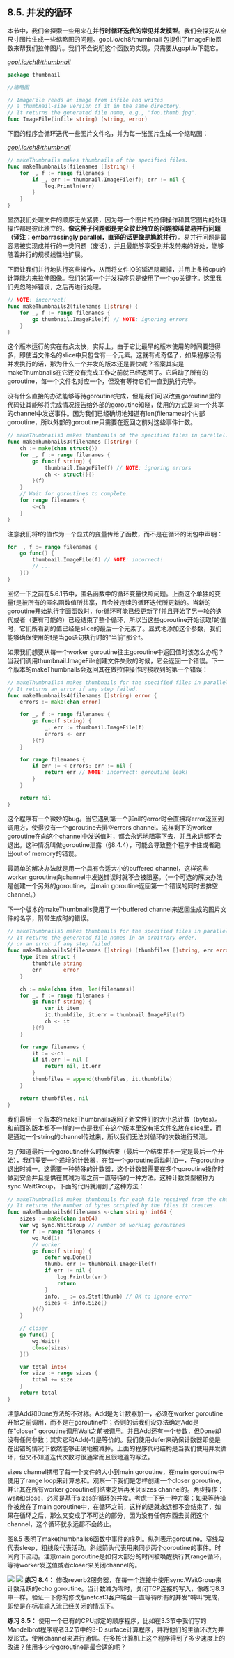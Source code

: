 ## 8.5. 并发的循环

本节中，我们会探索一些用来在**并行时循环迭代的常见并发模型**。我们会探究从全尺寸图片生成一些缩略图的问题。gopl.io/ch8/thumbnail 包提供了ImageFile函数来帮我们拉伸图片。我们不会说明这个函数的实现，只需要从gopl.io下载它。


<u><i>gopl.io/ch8/thumbnail</i></u>
```go
package thumbnail

//缩略图

// ImageFile reads an image from infile and writes
// a thumbnail-size version of it in the same directory.
// It returns the generated file name, e.g., "foo.thumb.jpg".
func ImageFile(infile string) (string, error)
```

下面的程序会循环迭代一些图片文件名，并为每一张图片生成一个缩略图：

<u><i>gopl.io/ch8/thumbnail</i></u>
```go
// makeThumbnails makes thumbnails of the specified files.
func makeThumbnails(filenames []string) {
	for _, f := range filenames {
		if _, err := thumbnail.ImageFile(f); err != nil {
			log.Println(err)
		}
	}
}
```

显然我们处理文件的顺序无关紧要，因为每一个图片的拉伸操作和其它图片的处理操作都是彼此独立的。**像这种子问题都是完全彼此独立的问题被叫做易并行问题（译注：embarrassingly parallel，直译的话更像是尴尬并行**）。易并行问题是最容易被实现成并行的一类问题（废话），并且最能够享受到并发带来的好处，能够随着并行的规模线性地扩展。

下面让我们并行地执行这些操作，从而将文件IO的延迟隐藏掉，并用上多核cpu的计算能力来拉伸图像。我们的第一个并发程序只是使用了一个go关键字。这里我们先忽略掉错误，之后再进行处理。

```go
// NOTE: incorrect!
func makeThumbnails2(filenames []string) {
	for _, f := range filenames {
		go thumbnail.ImageFile(f) // NOTE: ignoring errors
	}
}
```

这个版本运行的实在有点太快，实际上，由于它比最早的版本使用的时间要短得多，即使当文件名的slice中只包含有一个元素。这就有点奇怪了，如果程序没有并发执行的话，那为什么一个并发的版本还是要快呢？答案其实是makeThumbnails在它还没有完成工作之前就已经返回了。它启动了所有的goroutine，每一个文件名对应一个，但没有等待它们一直到执行完毕。

没有什么直接的办法能够等待goroutine完成，但是我们可以改变goroutine里的代码让其能够将完成情况报告给外部的goroutine知晓，使用的方式是向一个共享的channel中发送事件。因为我们已经确切地知道有len(filenames)个内部goroutine，所以外部的goroutine只需要在返回之前对这些事件计数。

```go
// makeThumbnails3 makes thumbnails of the specified files in parallel.
func makeThumbnails3(filenames []string) {
	ch := make(chan struct{})
	for _, f := range filenames {
		go func(f string) {
			thumbnail.ImageFile(f) // NOTE: ignoring errors
			ch <- struct{}{}
		}(f)
	}
	// Wait for goroutines to complete.
	for range filenames {
		<-ch
	}
}
```

注意我们将f的值作为一个显式的变量传给了函数，而不是在循环的闭包中声明：

```go
for _, f := range filenames {
	go func() {
		thumbnail.ImageFile(f) // NOTE: incorrect!
		// ...
	}()
}
```

回忆一下之前在5.6.1节中，匿名函数中的循环变量快照问题。上面这个单独的变量f是被所有的匿名函数值所共享，且会被连续的循环迭代所更新的。当新的goroutine开始执行字面函数时，for循环可能已经更新了f并且开始了另一轮的迭代或者（更有可能的）已经结束了整个循环，所以当这些goroutine开始读取f的值时，它们所看到的值已经是slice的最后一个元素了。显式地添加这个参数，我们能够确保使用的f是当go语句执行时的“当前”那个f。

如果我们想要从每一个worker goroutine往主goroutine中返回值时该怎么办呢？当我们调用thumbnail.ImageFile创建文件失败的时候，它会返回一个错误。下一个版本的makeThumbnails会返回其在做拉伸操作时接收到的第一个错误：

```go
// makeThumbnails4 makes thumbnails for the specified files in parallel.
// It returns an error if any step failed.
func makeThumbnails4(filenames []string) error {
	errors := make(chan error)

	for _, f := range filenames {
		go func(f string) {
			_, err := thumbnail.ImageFile(f)
			errors <- err
		}(f)
	}

	for range filenames {
		if err := <-errors; err != nil {
			return err // NOTE: incorrect: goroutine leak!
		}
	}

	return nil
}
```

这个程序有一个微妙的bug。当它遇到第一个非nil的error时会直接将error返回到调用方，使得没有一个goroutine去排空errors channel。这样剩下的worker goroutine在向这个channel中发送值时，都会永远地阻塞下去，并且永远都不会退出。这种情况叫做goroutine泄露（§8.4.4），可能会导致整个程序卡住或者跑出out of memory的错误。

最简单的解决办法就是用一个具有合适大小的buffered channel，这样这些worker goroutine向channel中发送错误时就不会被阻塞。（一个可选的解决办法是创建一个另外的goroutine，当main goroutine返回第一个错误的同时去排空channel。）

下一个版本的makeThumbnails使用了一个buffered channel来返回生成的图片文件的名字，附带生成时的错误。

```go
// makeThumbnails5 makes thumbnails for the specified files in parallel.
// It returns the generated file names in an arbitrary order,
// or an error if any step failed.
func makeThumbnails5(filenames []string) (thumbfiles []string, err error) {
	type item struct {
		thumbfile string
		err       error
	}

	ch := make(chan item, len(filenames))
	for _, f := range filenames {
		go func(f string) {
			var it item
			it.thumbfile, it.err = thumbnail.ImageFile(f)
			ch <- it
		}(f)
	}

	for range filenames {
		it := <-ch
		if it.err != nil {
			return nil, it.err
		}
		thumbfiles = append(thumbfiles, it.thumbfile)
	}

	return thumbfiles, nil
}
```

我们最后一个版本的makeThumbnails返回了新文件们的大小总计数（bytes）。和前面的版本都不一样的一点是我们在这个版本里没有把文件名放在slice里，而是通过一个string的channel传过来，所以我们无法对循环的次数进行预测。

为了知道最后一个goroutine什么时候结束（最后一个结束并不一定是最后一个开始），我们需要一个递增的计数器，在每一个goroutine启动时加一，在goroutine退出时减一。这需要一种特殊的计数器，这个计数器需要在多个goroutine操作时做到安全并且提供在其减为零之前一直等待的一种方法。这种计数类型被称为sync.WaitGroup，下面的代码就用到了这种方法：

```go
// makeThumbnails6 makes thumbnails for each file received from the channel.
// It returns the number of bytes occupied by the files it creates.
func makeThumbnails6(filenames <-chan string) int64 {
	sizes := make(chan int64)
	var wg sync.WaitGroup // number of working goroutines
	for f := range filenames {
		wg.Add(1)
		// worker
		go func(f string) {
			defer wg.Done()
			thumb, err := thumbnail.ImageFile(f)
			if err != nil {
				log.Println(err)
				return
			}
			info, _ := os.Stat(thumb) // OK to ignore error
			sizes <- info.Size()
		}(f)
	}

	// closer
	go func() {
		wg.Wait()
		close(sizes)
	}()

	var total int64
	for size := range sizes {
		total += size
	}
	return total
}
```

注意Add和Done方法的不对称。Add是为计数器加一，必须在worker goroutine开始之前调用，而不是在goroutine中；否则的话我们没办法确定Add是在"closer" goroutine调用Wait之前被调用。并且Add还有一个参数，但Done却没有任何参数；其实它和Add(-1)是等价的。我们使用defer来确保计数器即使是在出错的情况下依然能够正确地被减掉。上面的程序代码结构是当我们使用并发循环，但又不知道迭代次数时很通常而且很地道的写法。

sizes channel携带了每一个文件的大小到main goroutine，在main goroutine中使用了range loop来计算总和。观察一下我们是怎样创建一个closer goroutine，并让其在所有worker goroutine们结束之后再关闭sizes channel的。两步操作：wait和close，必须是基于sizes的循环的并发。考虑一下另一种方案：如果等待操作被放在了main goroutine中，在循环之前，这样的话就永远都不会结束了，如果在循环之后，那么又变成了不可达的部分，因为没有任何东西去关闭这个channel，这个循环就永远都不会终止。

图8.5 表明了makethumbnails6函数中事件的序列。纵列表示goroutine。窄线段代表sleep，粗线段代表活动。斜线箭头代表用来同步两个goroutine的事件。时间向下流动。注意main goroutine是如何大部分的时间被唤醒执行其range循环，等待worker发送值或者closer来关闭channel的。

![](../images/ch8-05.png)
![](https://github.com/gopl-zh/gopl-zh.github.com/blob/master/images/ch8-05.png?raw=true)
**练习 8.4：** 修改reverb2服务器，在每一个连接中使用sync.WaitGroup来计数活跃的echo goroutine。当计数减为零时，关闭TCP连接的写入，像练习8.3中一样。验证一下你的修改版netcat3客户端会一直等待所有的并发“喊叫”完成，即使是在标准输入流已经关闭的情况下。

**练习 8.5：** 使用一个已有的CPU绑定的顺序程序，比如在3.3节中我们写的Mandelbrot程序或者3.2节中的3-D surface计算程序，并将他们的主循环改为并发形式，使用channel来进行通信。在多核计算机上这个程序得到了多少速度上的改进？使用多少个goroutine是最合适的呢？
<!--stackedit_data:
eyJoaXN0b3J5IjpbLTMxNTA5NTUwNCwxMjg5Mzk3ODA4XX0=
-->
